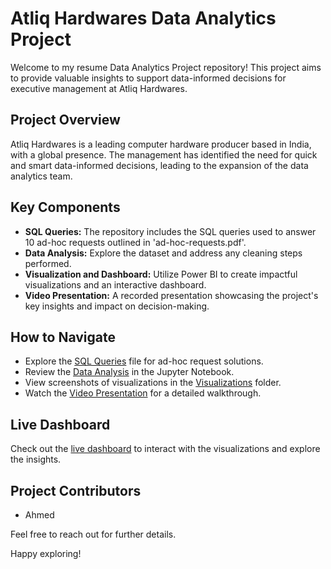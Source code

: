 # Atliq Hardwares Data Analytics Project

Welcome to my resume Data Analytics Project repository! This project aims to provide valuable insights to support data-informed decisions for executive management at Atliq Hardwares.

## Project Overview

Atliq Hardwares is a leading computer hardware producer based in India, with a global presence. The management has identified the need for quick and smart data-informed decisions, leading to the expansion of the data analytics team.

## Key Components

- **SQL Queries:** The repository includes the SQL queries used to answer 10 ad-hoc requests outlined in 'ad-hoc-requests.pdf'.
- **Data Analysis:** Explore the dataset and address any cleaning steps performed.
- **Visualization and Dashboard:** Utilize Power BI to create impactful visualizations and an interactive dashboard.
- **Video Presentation:** A recorded presentation showcasing the project's key insights and impact on decision-making.

## How to Navigate

- Explore the [SQL Queries](sql_queries.txt) file for ad-hoc request solutions.
- Review the [Data Analysis](data_analysis.ipynb) in the Jupyter Notebook.
- View screenshots of visualizations in the [Visualizations](visualizations) folder.
- Watch the [Video Presentation](video_presentation.mp4) for a detailed walkthrough.

## Live Dashboard

Check out the [live dashboard](link-to-dashboard) to interact with the visualizations and explore the insights.

## Project Contributors

- Ahmed

Feel free to reach out for further details.

Happy exploring!

